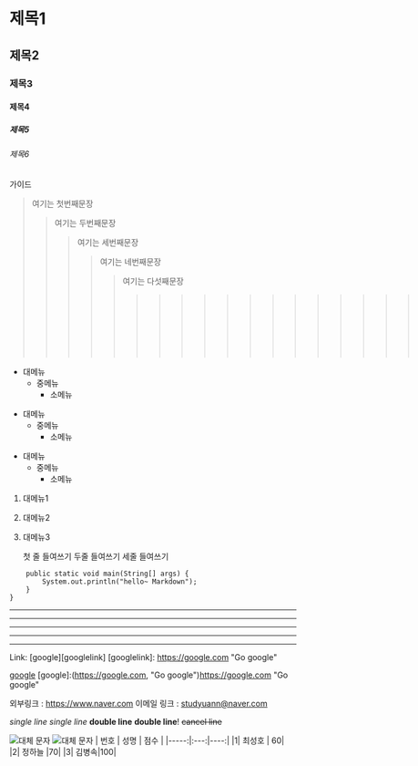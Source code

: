 # 제목1
## 제목2
### 제목3
#### 제목4
##### 제목5
###### 제목6
가이드
>여기는 첫번째문장
>>여기는 두번째문장
>>>여기는 세번째문장
>>>>여기는 네번째문장
>>>>>여기는 다섯째문장
>>>>>>>>>>>>>>>>>>>>>>>>>>>>여기는???
* 대메뉴
  * 중메뉴
    * 소메뉴

+ 대메뉴
  + 중메뉴
    + 소메뉴

- 대메뉴
  - 중메뉴
    - 소메뉴

1. 대메뉴1
2. 대메뉴2
3. 대메뉴3


    첫 줄 들여쓰기
        두줄 들여쓰기
            세줄 들여쓰기

```public class Bootstartup {
    public static void main(String[] args) {
		System.out.println("hello~ Markdown");
    }
}
```

***
* * *
****
- - -
-----
Link: [google][googlelink]
[googlelink]: https://google.com "Go google"

[google](link)
[google]:(https://google.com, "Go google")https://google.com "Go google"

외부링크 : <https://www.naver.com>
이메일 링크 : <studyuann@naver.com>

*single line*
_single line_
**double line**
__double line__!
~~cancel line~~

![대체 문자](peng.jpg)
![대체 문자](peng.jpg "펭수는 귀요미")
| 번호 | 성명 | 점수 |
|-----:|:---:|----:|
|1| 최성호 | 60|
|2| 정하늘 |70|
|3| 김병속|100|
